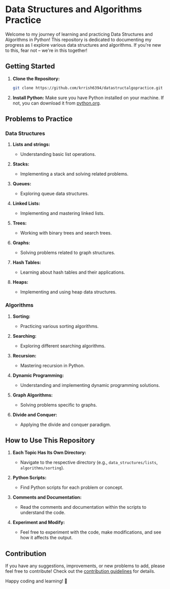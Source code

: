 # Data Structures and Algorithms Practice

Welcome to my journey of learning and practicing Data Structures and Algorithms in Python! This repository is dedicated to documenting my progress as I explore various data structures and algorithms. If you're new to this, fear not – we're in this together!

## Getting Started

1. **Clone the Repository:**
   ```bash
   git clone https://github.com/krrish6394/datastructalgopractice.git
   ```

2. **Install Python:**
   Make sure you have Python installed on your machine. If not, you can download it from [python.org](https://www.python.org/).

## Problems to Practice

### Data Structures

1. **Lists and strings:**
   - Understanding basic list operations.

2. **Stacks:**
   - Implementing a stack and solving related problems.

3. **Queues:**
   - Exploring queue data structures.

4. **Linked Lists:**
   - Implementing and mastering linked lists.

5. **Trees:**
   - Working with binary trees and search trees.

6. **Graphs:**
   - Solving problems related to graph structures.

7. **Hash Tables:**
   - Learning about hash tables and their applications.

8. **Heaps:**
   - Implementing and using heap data structures.

### Algorithms

1. **Sorting:**
   - Practicing various sorting algorithms.

2. **Searching:**
   - Exploring different searching algorithms.

3. **Recursion:**
   - Mastering recursion in Python.

4. **Dynamic Programming:**
   - Understanding and implementing dynamic programming solutions.

5. **Graph Algorithms:**
   - Solving problems specific to graphs.

6. **Divide and Conquer:**
   - Applying the divide and conquer paradigm.

## How to Use This Repository

1. **Each Topic Has Its Own Directory:**
   - Navigate to the respective directory (e.g., `data_structures/lists`, `algorithms/sorting`).

2. **Python Scripts:**
   - Find Python scripts for each problem or concept.

3. **Comments and Documentation:**
   - Read the comments and documentation within the scripts to understand the code.

4. **Experiment and Modify:**
   - Feel free to experiment with the code, make modifications, and see how it affects the output.

## Contribution

If you have any suggestions, improvements, or new problems to add, please feel free to contribute! Check out the [contribution guidelines](CONTRIBUTING.md) for details.

Happy coding and learning! 🚀

